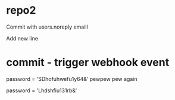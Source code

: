 # repo2

Commit with users.noreply emaill

Add new line
# commit - trigger webhook event

password = 'SDhofuhwefu1y64&'
pewpew pew again

password = 'Lhdshfiu131rb&'
